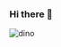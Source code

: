 ### Hi there 👋
![dino](https://user-images.githubusercontent.com/81633477/115402552-b505c800-a215-11eb-8ae0-86b3dc4cfa4c.gif)
<!--
**nonthanadol/nonthanadol** is a ✨ _special_ ✨ repository because its `README.md` (this file) appears on your GitHub profile.
Here are some ideas to get you started:
- 🔭 I’m currently working on ...
- 🌱 I’m currently learning ...
- 👯 I’m looking to collaborate on ...
- 🤔 I’m looking for help with ...
- 💬 Ask me about ...
- 📫 How to reach me: ...
- 😄 Pronouns: ...
- ⚡ Fun fact: ...
-->
